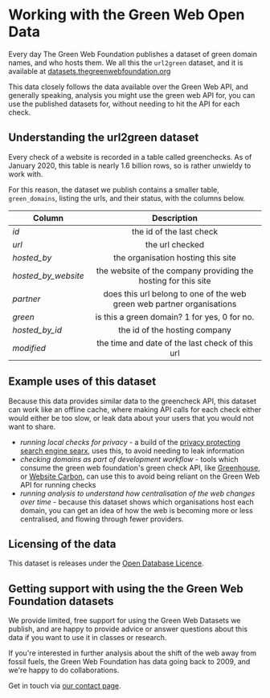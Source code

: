 # Working with the Green Web Open Data

Every day The Green Web Foundation publishes a dataset of green domain names, and who hosts them. We all this the `url2green` dataset, and it is available at [datasets.thegreenwebfoundation.org](https://datasets.thegreenwebfoundation.org)

This data closely follows the data available over the Green Web API, and generally speaking, analysis you might use the green web API for, you can use the published datasets for, without needing to hit the API for each check.

## Understanding the url2green dataset

Every check of a website is recorded in a table called greenchecks. As of January 2020, this table is nearly 1.6 billion rows, so is rather unwieldy to work with.

For this reason, the dataset we publish contains a smaller table, `green_domains`, listing the urls, and their status, with the columns below.

| Column              |                              Description                               |
| ------------------- | :--------------------------------------------------------------------: |
| _id_                |                        the id of the last check                        |
| _url_               |                            the url checked                             |
| _hosted_by_         |                   the organisation hosting this site                   |
| _hosted_by_website_ |     the website of the company providing the hosting for this site     |
| _partner_           | does this url belong to one of the web green web partner organisations |
| _green_             |              is this a green domain? 1 for yes, 0 for no.              |
| _hosted_by_id_      |                     the id of the hosting company                      |
| _modified_          |            the time and date of the last check of this url             |

## Example uses of this dataset

Because this data provides similar data to the greencheck API, this dataset can work like an offline cache, where making API calls for each check either would either be too slow, or leak data about your users that you would not want to share.

- _running local checks for privacy_ - a build of the [privacy protecting search engine searx](https://github.com/thegreenwebfoundation/searx/), uses this, to avoid needing to leak information
- _checking domains as part of development workflow_ - tools which consume the green web foundation's green check API, like [Greenhouse](https://github.com/thegreenwebfoundation/lighthouse-plugin-greenhouse), or [Website Carbon](https://websitecarbon.com/), can use this to avoid being reliant on the Green Web API for running checks
- _running analysis to understand how centralisation of the web changes over time_ - because this dataset shows which organisations host each domain, you can get an idea of how the web is becoming more or less centralised, and flowing through fewer providers.

## Licensing of the data

This dataset is releases under the [Open Database Licence](https://opendatacommons.org/licenses/odbl/summary/index.html).

## Getting support with using the the Green Web Foundation datasets

We provide limited, free support for using the Green Web Datasets we publish, and are happy to provide advice or answer questions about this data if you want to use it in classes or research.

If you're interested in further analysis about the shift of the web away from fossil fuels, the Green Web Foundation has data going back to 2009, and we're happy to do collaborations.

Get in touch via [our contact page](https://www.thegreenwebfoundation.org/contact/).
